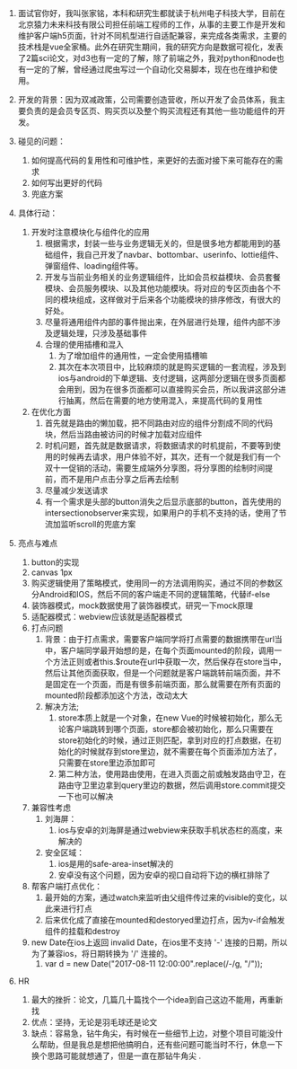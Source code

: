 1. 面试官你好，我叫张家铭，本科和研究生都就读于杭州电子科技大学，目前在北京猿力未来科技有限公司担任前端工程师的工作，从事的主要工作是开发和维护客户端h5页面，针对不同机型进行自适配兼容，来完成各类需求，主要的技术栈是vue全家桶。此外在研究生期间，我的研究方向是数据可视化，发表了2篇sci论文，对d3也有一定的了解，除了前端之外，我对python和node也有一定的了解，曾经通过爬虫写过一个自动化交易脚本，现在也在维护和使用。

2. 开发的背景：因为双减政策，公司需要创造营收，所以开发了会员体系，我主要负责的是会员专区页、购买页以及整个购买流程还有其他一些功能组件的开发。
3. 碰见的问题：
   1. 如何提高代码的复用性和可维护性，来更好的去面对接下来可能存在的需求
   2. 如何写出更好的代码
   3. 兜底方案
4. 具体行动：
   1. 开发时注意模块化与组件化的应用
      1. 根据需求，封装一些与业务逻辑无关的，但是很多地方都能用到的基础组件，我自己开发了navbar、bottombar、userinfo、lottie组件、弹窗组件、loading组件等。
      2. 开发与当前业务相关的业务逻辑组件，比如会员权益模块、会员套餐模块、会员服务模块、以及其他功能模块。将对应的专区页由各个不同的模块组成，这样做对于后来各个功能模块的排序修改，有很大的好处。
      3. 尽量将通用组件内部的事件抛出来，在外层进行处理，组件内部不涉及逻辑处理，只涉及基础事件
      4. 合理的使用插槽和混入
         1. 为了增加组件的通用性，一定会使用插槽嘛
         2. 其次在本次项目中，比较麻烦的就是购买逻辑的一套流程，涉及到ios与android的下单逻辑、支付逻辑，这两部分逻辑在很多页面都会用到，因为在很多页面都可以直接购买会员，所以我讲这部分进行抽离，然后在需要的地方使用混入，来提高代码的复用性
   2. 在优化方面
      1. 首先就是路由的懒加载，把不同路由对应的组件分割成不同的代码块，然后当路由被访问的时候才加载对应组件
      2. 时机问题，首先就是数据请求，将数据请求的时机提前，不要等到使用的时候再去请求，用户体验不好，其次，还有一个就是我们有一个双十一促销的活动，需要生成端外分享图，将分享图的绘制时间提前，而不是用户点击分享之后再去绘制
      3. 尽量减少发送请求
      4. 有一个需求是头部的button消失之后显示底部的button，首先使用的intersectionobserver来实现，如果用户的手机不支持的话，使用了节流加监听scroll的兜底方案

5. 亮点与难点
   1. button的实现
   2. canvas 1px
   3. 购买逻辑使用了策略模式，使用同一的方法调用购买，通过不同的参数区分Android和IOS，然后不同的客户端走不同的逻辑策略，代替if-else
   4. 装饰器模式，mock数据使用了装饰器模式，研究一下mock原理
   5. 适配器模式：webview应该就是适配器模式
   6. 打点问题
      1. 背景：由于打点需求，需要客户端同学将打点需要的数据携带在url当中，客户端同学最开始想的是，在每个页面mounted的阶段，调用一个方法正则或者this.$route在url中获取一次，然后保存在store当中，然后让其他页面获取，但是一个问题就是客户端跳转前端页面，并不是固定在一个页面，而是有很多前端页面，那么就需要在所有页面的mounted阶段都添加这个方法，改动太大
      2. 解决方法;
         1. store本质上就是一个对象，在new Vue的时候被初始化，那么无论客户端跳转到哪个页面，store都会被初始化，那么只需要在store初始化的时候，通过正则匹配，拿到对应的打点数据，在初始化的时候就存到store里边，就不需要在每个页面添加方法了，只需要在store里边添加即可
         2. 第二种方法，使用路由使用，在进入页面之前或触发路由守卫，在路由守卫里边拿到query里边的数据，然后调用store.commit提交一下也可以解决
   7. 兼容性考虑
      1. 刘海屏：
         1. ios与安卓的刘海屏是通过webview来获取手机状态栏的高度，来解决的
      2. 安全区域：
         1. ios是用的safe-area-inset解决的
         2. 安卓没有这个问题，因为安卓的视口自动将下边的横杠排除了
   8. 帮客户端打点优化：
      1. 最开始的方案，通过watch来监听由父组件传过来的visible的变化，以此来进行打点
      2. 后来优化成了直接在mounted和destoryed里边打点，因为v-if会触发组件的挂载和destroy
   9. new Date在ios上返回 invalid Date，在ios里不支持 '-' 连接的日期，所以为了兼容ios，将日期转换为 '/' 连接的。
      1. var d = new Date("2017-08-11 12:00:00".replace(/-/g, "/"));
6. HR
   1. 最大的挫折：论文，几篇几十篇找个一个idea到自己这边不能用，再重新找
   2. 优点：坚持，无论是羽毛球还是论文
   3. 缺点：容易急，钻牛角尖，有时候在一些细节上边，对整个项目可能没什么帮助，但是我总是想把他搞明白，还有些问题可能当时不行，休息一下换个思路可能就想通了，但是一直在那钻牛角尖
   .

